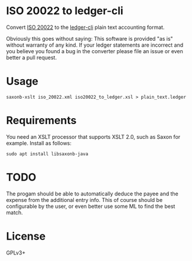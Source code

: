 # ISO 20022 to ledger-cli

Convert [ISO 20022](https://en.wikipedia.org/wiki/ISO_20022) to the
[ledger-cli](https://www.ledger-cli.org) plain text accounting format.

Obviously this goes without saying: This software is provided "as is"
without warranty of any kind. If your ledger statements are incorrect
and you believe you found a bug in the converter please file an issue
or even better a pull request.

# Usage

``` shell
saxonb-xslt iso_20022.xml iso20022_to_ledger.xsl > plain_text.ledger
```
# Requirements

You need an XSLT processor that supports XSLT 2.0, such as Saxon for
example. Install as follows:

``` shell
sudo apt install libsaxonb-java
```
# TODO

The progam should be able to automatically deduce the payee and the expense
from the additional entry info. This of course should be configurable by the
user, or even better use some ML to find the best match.  

# License

GPLv3+
